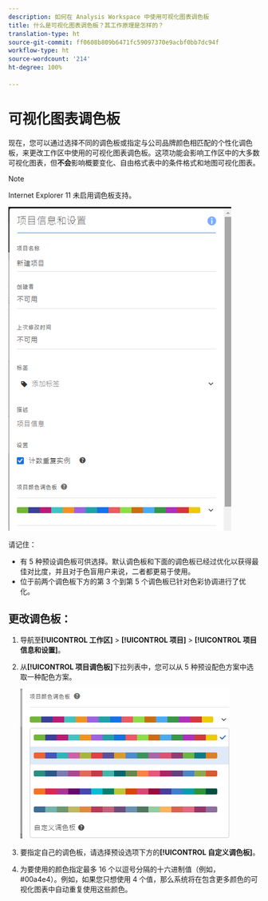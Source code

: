 ```yaml
---
description: 如何在 Analysis Workspace 中使用可视化图表调色板
title: 什么是可视化图表调色板？其工作原理是怎样的？
translation-type: ht
source-git-commit: ff0608b809b6471fc59097370e9acbf0bb7dc94f
workflow-type: ht
source-wordcount: '214'
ht-degree: 100%

---
```



# 可视化图表调色板

现在，您可以通过选择不同的调色板或指定与公司品牌颜色相匹配的个性化调色板，来更改工作区中使用的可视化图表调色板。这项功能会影响工作区中的大多数可视化图表，但&#x200B;**不会**&#x200B;影响概要变化、自由格式表中的条件格式和地图可视化图表。

>[!NOTE]
>
>Internet Explorer 11 未启用调色板支持。

![](assets/color_palettes.png)

请记住：

* 有 5 种预设调色板可供选择。默认调色板和下面的调色板已经过优化以获得最佳对比度，并且对于色盲用户来说，二者都更易于使用。
* 位于前两个调色板下方的第 3 个到第 5 个调色板已针对色彩协调进行了优化。

## 更改调色板：

1. 导航至&#x200B;**[!UICONTROL 工作区]** > **[!UICONTROL 项目]** > **[!UICONTROL 项目信息和设置]**。
1. 从&#x200B;**[!UICONTROL 项目调色板]**&#x200B;下拉列表中，您可以从 5 种预设配色方案中选取一种配色方案。

   ![](assets/custom_palette.png)

1. 要指定自己的调色板，请选择预设选项下方的&#x200B;**[!UICONTROL 自定义调色板]**。
1. 为要使用的颜色指定最多 16 个以逗号分隔的十六进制值（例如，#00a4e4）。例如，如果您只想使用 4 个值，那么系统将在包含更多颜色的可视化图表中自动重复使用这些颜色。

